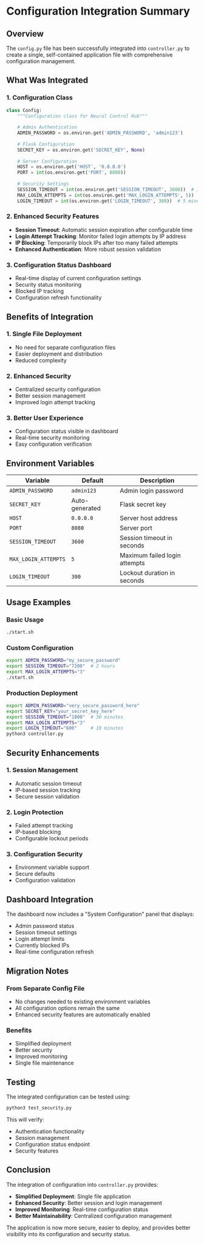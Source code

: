# Configuration Integration Summary

## Overview
The `config.py` file has been successfully integrated into `controller.py` to create a single, self-contained application file with comprehensive configuration management.

## What Was Integrated

### 1. Configuration Class
```python
class Config:
    """Configuration class for Neural Control Hub"""
    
    # Admin Authentication
    ADMIN_PASSWORD = os.environ.get('ADMIN_PASSWORD', 'admin123')
    
    # Flask Configuration
    SECRET_KEY = os.environ.get('SECRET_KEY', None)
    
    # Server Configuration
    HOST = os.environ.get('HOST', '0.0.0.0')
    PORT = int(os.environ.get('PORT', 8080))
    
    # Security Settings
    SESSION_TIMEOUT = int(os.environ.get('SESSION_TIMEOUT', 3600))  # 1 hour
    MAX_LOGIN_ATTEMPTS = int(os.environ.get('MAX_LOGIN_ATTEMPTS', 5))
    LOGIN_TIMEOUT = int(os.environ.get('LOGIN_TIMEOUT', 300))  # 5 minutes
```

### 2. Enhanced Security Features
- **Session Timeout**: Automatic session expiration after configurable time
- **Login Attempt Tracking**: Monitor failed login attempts by IP address
- **IP Blocking**: Temporarily block IPs after too many failed attempts
- **Enhanced Authentication**: More robust session validation

### 3. Configuration Status Dashboard
- Real-time display of current configuration settings
- Security status monitoring
- Blocked IP tracking
- Configuration refresh functionality

## Benefits of Integration

### 1. Single File Deployment
- No need for separate configuration files
- Easier deployment and distribution
- Reduced complexity

### 2. Enhanced Security
- Centralized security configuration
- Better session management
- Improved login attempt tracking

### 3. Better User Experience
- Configuration status visible in dashboard
- Real-time security monitoring
- Easy configuration verification

## Environment Variables

| Variable | Default | Description |
|----------|---------|-------------|
| `ADMIN_PASSWORD` | `admin123` | Admin login password |
| `SECRET_KEY` | Auto-generated | Flask secret key |
| `HOST` | `0.0.0.0` | Server host address |
| `PORT` | `8080` | Server port |
| `SESSION_TIMEOUT` | `3600` | Session timeout in seconds |
| `MAX_LOGIN_ATTEMPTS` | `5` | Maximum failed login attempts |
| `LOGIN_TIMEOUT` | `300` | Lockout duration in seconds |

## Usage Examples

### Basic Usage
```bash
./start.sh
```

### Custom Configuration
```bash
export ADMIN_PASSWORD="my_secure_password"
export SESSION_TIMEOUT="7200"  # 2 hours
export MAX_LOGIN_ATTEMPTS="3"
./start.sh
```

### Production Deployment
```bash
export ADMIN_PASSWORD="very_secure_password_here"
export SECRET_KEY="your_secret_key_here"
export SESSION_TIMEOUT="1800"  # 30 minutes
export MAX_LOGIN_ATTEMPTS="3"
export LOGIN_TIMEOUT="600"     # 10 minutes
python3 controller.py
```

## Security Enhancements

### 1. Session Management
- Automatic session timeout
- IP-based session tracking
- Secure session validation

### 2. Login Protection
- Failed attempt tracking
- IP-based blocking
- Configurable lockout periods

### 3. Configuration Security
- Environment variable support
- Secure defaults
- Configuration validation

## Dashboard Integration

The dashboard now includes a "System Configuration" panel that displays:
- Admin password status
- Session timeout settings
- Login attempt limits
- Currently blocked IPs
- Real-time configuration refresh

## Migration Notes

### From Separate Config File
- No changes needed to existing environment variables
- All configuration options remain the same
- Enhanced security features are automatically enabled

### Benefits
- Simplified deployment
- Better security
- Improved monitoring
- Single file maintenance

## Testing

The integrated configuration can be tested using:
```bash
python3 test_security.py
```

This will verify:
- Authentication functionality
- Session management
- Configuration status endpoint
- Security features

## Conclusion

The integration of configuration into `controller.py` provides:
- **Simplified Deployment**: Single file application
- **Enhanced Security**: Better session and login management
- **Improved Monitoring**: Real-time configuration status
- **Better Maintainability**: Centralized configuration management

The application is now more secure, easier to deploy, and provides better visibility into its configuration and security status.